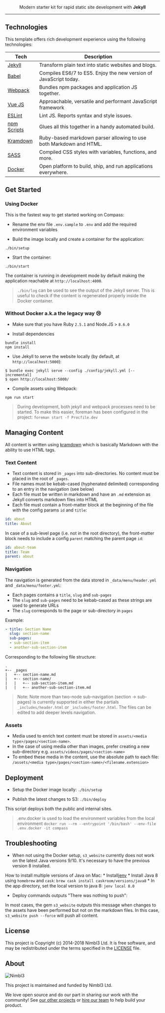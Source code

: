 <p align="center">
   Modern starter kit for rapid static site development with <strong>Jekyll</strong>
</p>

---

## Technologies

This template offers rich development experience using the following technologies:

| **Tech**                                          | **Description**                                                   |
|---------------------------------------------------|-------------------------------------------------------------------|
| [Jekyll](https://jekyllrb.com/)                   | Transform plain text into static websites and blogs.              |  
| [Babel](http://babeljs.io)                        | Compiles ES6/7 to ES5. Enjoy the new version of JavaScript today. |
| [Webpack](https://webpack.js.org)                 | Bundles npm packages and application JS together.                 |
| [Vue JS](https://vuejs.org/)                      | Approachable, versatile and performant JavaScript framework       |
| [ESLint](http://eslint.org/)                      | Lint JS. Reports syntax and style issues.                         |
| [npm Scripts](https://docs.npmjs.com/misc/scripts)| Glues all this together in a handy automated build.               | 
| [Kramdown](https://kramdown.gettalong.org/)       | Ruby-based markdown parser allowing to use both Markdown and HTML.| 
| [SASS](http://sass-lang.com/)                     | Compiled CSS styles with variables, functions, and more.          | 
| [Docker](https://www.docker.com/)                 | Open platform to build, ship, and run applications everywhere.    | 

## Get Started

### Using Docker

This is the fastest way to get started working on Compass:

* Rename the env file `.env.sample` to `.env` and add the required environment variables

* Build the image locally and create a container for the application: 

```shell
./bin/setup
```

* Start the container:

```shell
./bin/start
```

The container is running in development mode by default making the application reachable at `http://localhost:4000`.

> `./bin/log` can be used to see the output of the Jekyll server. This is useful to check if the content is regenerated 
properly inside the Docker container.

### Without Docker a.k.a the legacy way 😢

* Make sure that you have Ruby `2.5.1` and Node.JS > `8.6.0`

* Install dependencies

```shell
bundle install
npm install
```

* Use Jekyll to serve the website locally (by default, at `http://localhost:5000`):

```shell
$ bundle exec jekyll serve --config ./config/jekyll.yml [--incremental]
$ open http://localhost:5000/
```

* Compile assets using Webpack: 

```shell
npm run start
```

> During development, both jekyll and webpack processes need to be started. To make this easier, foreman has been 
configured in the project: `foreman start -f Procfile.dev`

## Managing Content

All content is written using [kramdown](https://kramdown.gettalong.org/) which is basically Markdown with the ability to use HTML tags. 

### Text Content

* Text content is stored in `_pages` into sub-directories. No content must be placed in the root of `_pages`.
* File names must be kebab-cased (hyphenated delimited) corresponding to an entry in the navigation (see below) 
* Each file must be written in markdown and have an `.md` extension as Jekyll converts markdown files into HTML
* Each file must contain a front-matter block at the beginning of the file with the config params `id` and `title`:

```yaml
id: about
title: About
```

In case of a sub-level page (i.e. not in the root directory), the front-matter block needs to include a config `parent` matching the parent page `id`:

```yaml
id: about-team
title: Team
parent: about
```

### Navigation

The navigation is generated from the data stored in `_data/menu/header.yml` and `_data/menu/footer.yml`:

* Each pages contains a `title`, `slug` and `sub-pages`
* The `slug` and `sub-pages` need to be kebab-cased as these strings are used to generate URLs
* The `slug` corresponds to the page or sub-directory in `pages`

Example:

```yaml
- title: Section Name
  slug: section-name
  sub-pages:
  - sub-section-item
  - another-sub-section-item
```

Corresponding to the following file structure:

```ascii
.
+-- _pages
|   +-- section-name.md
|   +-- section-name/
|   |   +-- sub-section-item.md
|   |   +-- another-sub-section-item.md
```

> Note: Note more than two-node sub-navigation (section -> sub-pages) is currently supported in either the partials 
`_includes/header.html` or  `_includes/footer.html`. The files can be edited to add deeper levels navigation.

### Assets

* Media used to enrich text content must be stored in `assets/<media type>/pages/<section-name>`. 
* In the case of using media other than images, prefer creating a new sub-directory e.g. `assets/videos/pages/<section-name>` 
* To embed these media in the content, use the absolute path to each file: `/assets/<media type>/pages/<section-name>/<filename.extension>`

## Deployment

* Setup the Docker image locally: `./bin/setup`

* Publish the latest changes to S3: `./bin/deploy`

This script deploys both the public and internal sites.

> .env.docker is used to load the environment variables from the local environment `docker run --rm --entrypoint '/bin/bash' --env-file .env.docker -it compass`

## Troubleshooting

* When not using the Docker setup, `s3_website` currently does not work on the latest Java versions 9/10. It's necessary 
to have the previous version 8 installed.
  
How to install multiple versions of Java on Mac:
    * Install[jenv](http://www.jenv.be/)
    * Install Java 8 using `homebrew` and `cask`: `brew cask install caskroom/versions/java8`
    * In the app directory, set the local version to java 8: `jenv local 8.0`

* Deploy commands outputs "There was nothing to push":

In most cases, the gem `s3_website` outputs this message when changes to the assets have been performed but not on the 
markdown files. In this case, `s3_website push --force` will push all content.

## License

This project is Copyright (c) 2014-2018 Nimbl3 Ltd. It is free software,
and may be redistributed under the terms specified in the [LICENSE] file.

[LICENSE]: /LICENSE

## About

![Nimbl3](https://dtvm7z6brak4y.cloudfront.net/logo/logo-repo-readme.jpg)

This project is maintained and funded by Nimbl3 Ltd.

We love open source and do our part in sharing our work with the community!
See [our other projects][community] or [hire our team][hire] to help build your product.

[community]: https://nimbl3.github.io/
[hire]: https://nimbl3.com/
